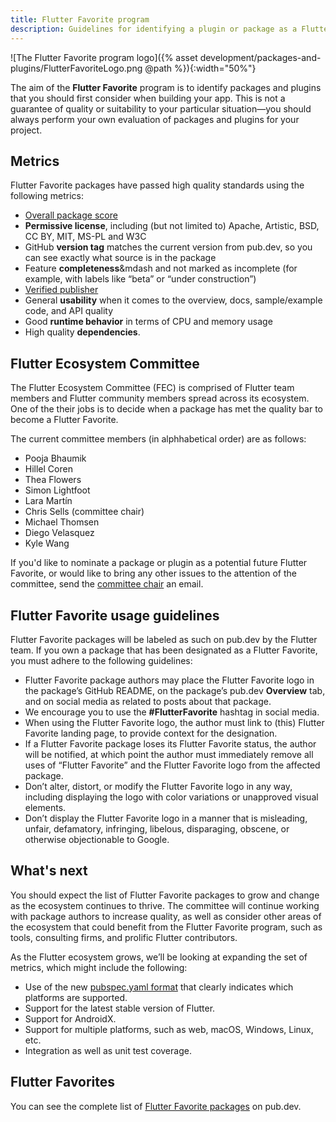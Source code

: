```yaml
---
title: Flutter Favorite program
description: Guidelines for identifying a plugin or package as a Flutter Favorite.
---
```


![The Flutter Favorite program logo]({% asset development/packages-and-plugins/FlutterFavoriteLogo.png @path %}){:width="50%"}

The aim of the **Flutter Favorite** program is to identify
packages and plugins that you should first consider when
building your app.
This is not a guarantee of quality or suitability to your
particular situation&mdash;you should always perform your
own evaluation of packages and plugins for your project.

## Metrics

Flutter Favorite packages have passed high quality standards
using the following metrics:

* [Overall package score][]
* **Permissive license**,
  including (but not limited to)
  Apache, Artistic, BSD, CC BY, MIT, MS-PL and W3C
* GitHub **version tag** matches the current version from
  pub.dev, so you can see exactly what source is in the package
* Feature **completeness**&mdash and not marked as incomplete
  (for example, with labels like “beta” or “under construction”)
* [Verified publisher][]
* General **usability** when it comes to the overview,
  docs, sample/example code, and API quality
* Good **runtime behavior** in terms of CPU and memory usage
* High quality **dependencies**.

## Flutter Ecosystem  Committee

The Flutter Ecosystem Committee (FEC) is comprised of Flutter
team members and Flutter community members spread
across its ecosystem. 
One of the their jobs is to decide when a package
has met the quality bar to become a Flutter Favorite.

The current committee members (in alphhabetical order)
are as follows:

* Pooja Bhaumik
* Hillel Coren
* Thea Flowers
* Simon Lightfoot
* Lara Martín
* Chris Sells (committee chair)
* Michael Thomsen
* Diego Velasquez
* Kyle Wang

If you'd like to nominate a package or plugin as a
potential future Flutter Favorite, or would like
to bring any other issues to the attention of the committee,
send the [committee chair][] an email.

## Flutter Favorite usage guidelines

Flutter Favorite packages will be labeled as such on pub.dev
by the Flutter team.
If you own a package that has been designated as a Flutter Favorite,
you must adhere to the following guidelines:

* Flutter Favorite package authors may place the Flutter Favorite
  logo in the package’s GitHub README, on the package’s
  pub.dev **Overview** tab,
  and on social media as related to posts about that package.
* We encourage you to use the **#FlutterFavorite** hashtag in social media.
* When using the Flutter Favorite logo,
  the author must link to (this) Flutter Favorite landing page,
  to provide context for the designation.
* If a Flutter Favorite package loses its Flutter Favorite status,
  the author will be notified,
  at which point the author must immediately remove all uses
  of “Flutter Favorite” and the Flutter Favorite logo from
  the affected package.
* Don’t alter, distort, or modify the Flutter Favorite logo in any way,
  including displaying the logo with color variations or unapproved
  visual elements.
* Don’t display the Flutter Favorite logo in a manner that is misleading,
  unfair, defamatory, infringing, libelous, disparaging,
  obscene, or otherwise objectionable to Google.

## What's next

You should expect the list of Flutter Favorite packages
to grow and change as the ecosystem continues to thrive.
The committee will continue working with package authors
to increase quality, as well as consider other areas of the
ecosystem that could benefit from the Flutter Favorite program,
such as tools, consulting firms, and prolific Flutter contributors.

As the Flutter ecosystem grows,
we’ll be looking at expanding the set of metrics,
which might include the following:

* Use of the new [pubspec.yaml format][] that clearly
  indicates which platforms are supported.
* Support for the latest stable version of Flutter.
* Support for AndroidX.
* Support for multiple platforms, such as web, macOS,
  Windows, Linux, etc.
* Integration as well as unit test coverage.

## Flutter Favorites

You can see the complete list of
[Flutter Favorite packages][] on pub.dev.


[committee chair]: mailto:csells@google.com
[Flutter Favorite packages]: {{site.pub}}/flutter/favorites
[Overall package score]: {{site.pub}}/help
[pubspec.yaml format]: /docs/development/packages-and-plugins/developing-packages#plugin-platforms
[Verified publisher]: {{site.dart-site}}/tools/pub/verified-publishers
